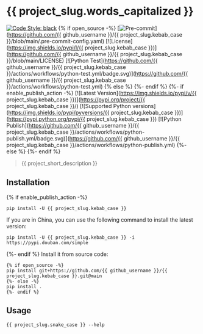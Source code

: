 # {{ project_slug.words_capitalized }}

[![Code Style: black](https://img.shields.io/badge/codestyle-black-000000.svg)](https://github.com/psf/black)
{% if open_source -%}
[![Pre-commit](https://img.shields.io/badge/pre--commit-enabled-brightgreen?logo=pre-commit&logoColor=white)](https://github.com/{{ github_username }}/{{ project_slug.kebab_case }}/blob/main/.pre-commit-config.yaml)
[![License](https://img.shields.io/pypi/l/{{ project_slug.kebab_case }})](https://github.com/{{ github_username }}/{{ project_slug.kebab_case }}/blob/main/LICENSE)
[![Python Test](https://github.com/{{ github_username }}/{{ project_slug.kebab_case }}/actions/workflows/python-test.yml/badge.svg)](https://github.com/{{ github_username }}/{{ project_slug.kebab_case }}/actions/workflows/python-test.yml)
{% else %}
{%- endif %}
{%- if enable_publish_action -%}
[![Latest Version](https://img.shields.io/pypi/v/{{ project_slug.kebab_case }})](https://pypi.org/project/{{ project_slug.kebab_case }}/)
[![Supported Python versions](https://img.shields.io/pypi/pyversions/{{ project_slug.kebab_case }})](https://pypi.python.org/pypi/{{ project_slug.kebab_case }})
[![Python Publish](https://github.com/{{ github_username }}/{{ project_slug.kebab_case }}/actions/workflows/python-publish.yml/badge.svg)](https://github.com/{{ github_username }}/{{ project_slug.kebab_case }}/actions/workflows/python-publish.yml)
{%- else %}
{%- endif %}
> {{ project_short_description }}

## Installation
{% if enable_publish_action -%}
```shell
pip install -U {{ project_slug.kebab_case }}
```

If you are in China, you can use the following command to install the latest version:

```shell
pip install -U {{ project_slug.kebab_case }} -i https://pypi.douban.com/simple
```
{%- endif %}
Install it from source code:

```shell
{% if open_source -%}
pip install git+https://github.com/{{ github_username }}/{{ project_slug.kebab_case }}.git@main
{%- else -%}
pip install .
{%- endif %}
```

## Usage

```shell
{{ project_slug.snake_case }} --help
```
